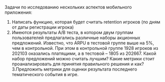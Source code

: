 Задачи по исследованию нескольких аспектов мобильного приложения:

1. Написать функцию, которая будет считать retention игроков (по дням от даты регистрации игрока)
2. Имеются результаты A/B теста, в котором двум группам пользователей предлагались различные наборы акционных предложений. Известно, что ARPU в тестовой группе выше на 5%, чем в контрольной. При этом в контрольной группе 1928 игроков из 202103 оказались платящими, а в тестовой – 1805 из 202667.
Какой набор предложений можно считать лучшим? Какие метрики стоит проанализировать для принятия правильного решения и как?
3.Предложить метрики для оценки результата последнего тематического события в игре.
